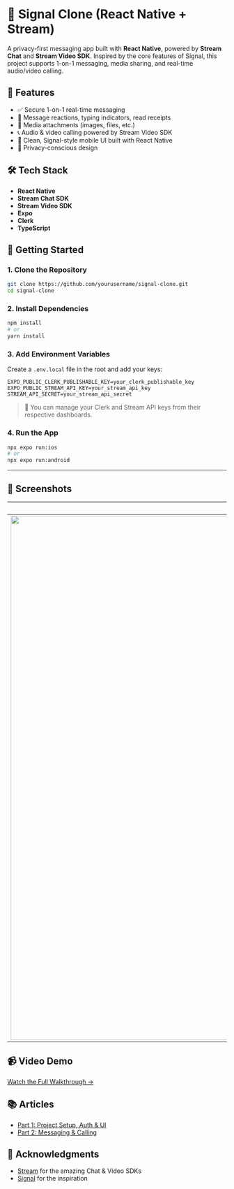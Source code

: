 
# 📱 Signal Clone (React Native + Stream)

A privacy-first messaging app built with **React Native**, powered by **Stream Chat** and **Stream Video SDK**. Inspired by the core features of Signal, this project supports 1-on-1 messaging, media sharing, and real-time audio/video calling.

## 🔧 Features

- ✅ Secure 1-on-1 real-time messaging  
- 🧵 Message reactions, typing indicators, read receipts  
- 📎 Media attachments (images, files, etc.)  
- 📞 Audio & video calling powered by Stream Video SDK  
- 🎨 Clean, Signal-style mobile UI built with React Native  
- 🔐 Privacy-conscious design

## 🛠️ Tech Stack

- **React Native**
- **Stream Chat SDK**
- **Stream Video SDK**
- **Expo**
- **Clerk**
- **TypeScript**

## 🚀 Getting Started

### 1. Clone the Repository

```bash
git clone https://github.com/yourusername/signal-clone.git
cd signal-clone
````

### 2. Install Dependencies

```bash
npm install
# or
yarn install
```

### 3. Add Environment Variables

Create a `.env.local` file in the root and add your keys:

```env
EXPO_PUBLIC_CLERK_PUBLISHABLE_KEY=your_clerk_publishable_key
EXPO_PUBLIC_STREAM_API_KEY=your_stream_api_key
STREAM_API_SECRET=your_stream_api_secret
```

> 🔑 You can manage your Clerk and Stream API keys from their respective dashboards.

### 4. Run the App

```bash
npx expo run:ios
# or
npx expo run:android
```

---

## 📸 Screenshots

|         *Chat Screen*         |         *Call Screen*         |
| :---------------------------: | :---------------------------: |
| <img width="1440" height="1200" alt="image" src="https://github.com/user-attachments/assets/405ed51d-15be-4895-b272-f33ba8266e47" /> | <img width="1440" height="1200" alt="image" src="https://github.com/user-attachments/assets/328bead4-dcbe-42fd-a97c-f5749c96f5f2" /> |

## 📹 Video Demo

[Watch the Full Walkthrough →](link-to-your-video)

## 📚 Articles

* [Part 1: Project Setup, Auth & UI](link-to-blog-post-1)
* [Part 2: Messaging & Calling](link-to-blog-post-2)

## 💬 Acknowledgments

* [Stream](https://getstream.io/chat/sdk/react-native/) for the amazing Chat & Video SDKs
* [Signal](https://signal.org) for the inspiration
